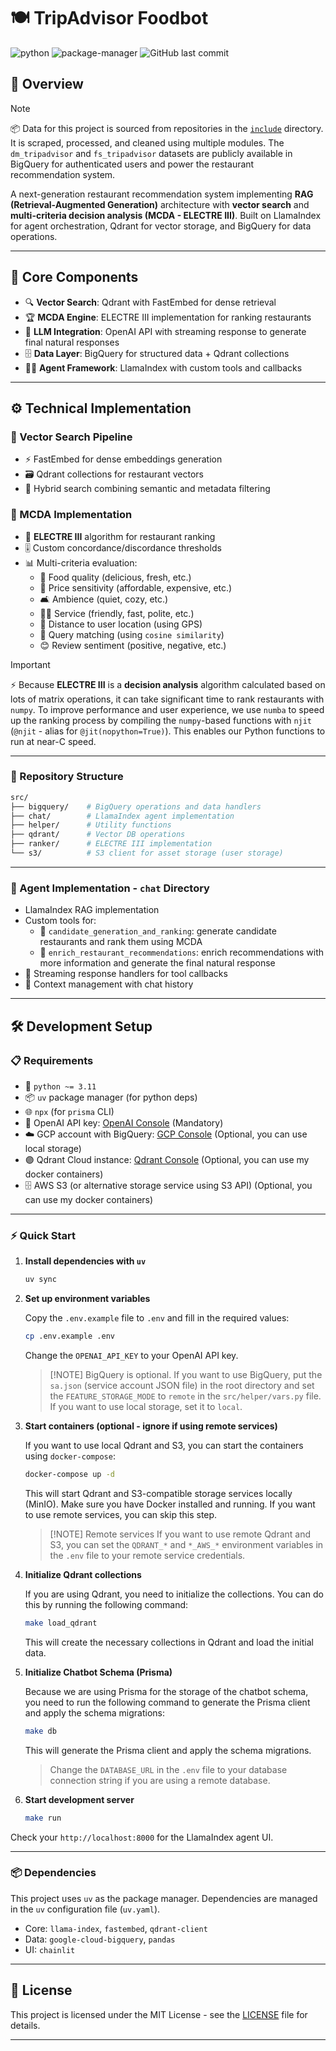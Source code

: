# 🍽️ TripAdvisor Foodbot

![python](https://img.shields.io/badge/python-3.11-blue?style=for-the-badge) ![package-manager](https://img.shields.io/badge/package_manager-uv-green?style=for-the-badge) ![GitHub last commit](https://img.shields.io/github/last-commit/insight-engineers/tripadvisor-foodbot?style=for-the-badge)

## 📝 Overview

> [!NOTE]
> 📦 Data for this project is sourced from repositories in the [`include`](include/) directory. It is scraped, processed, and cleaned using multiple modules. The `dm_tripadvisor` and `fs_tripadvisor` datasets are publicly available in BigQuery for authenticated users and power the restaurant recommendation system.

A next-generation restaurant recommendation system implementing **RAG (Retrieval-Augmented Generation)** architecture with **vector search** and **multi-criteria decision analysis (MCDA - ELECTRE III)**. Built on LlamaIndex for agent orchestration, Qdrant for vector storage, and BigQuery for data operations.

---

## 🚀 Core Components

- 🔍 **Vector Search**: Qdrant with FastEmbed for dense retrieval
- 🏆 **MCDA Engine**: ELECTRE III implementation for ranking restaurants
- 🤖 **LLM Integration**: OpenAI API with streaming response to generate final natural responses
- 🗄️ **Data Layer**: BigQuery for structured data + Qdrant collections
- 🧑‍💻 **Agent Framework**: LlamaIndex with custom tools and callbacks

---

## ⚙️ Technical Implementation

### 🧬 Vector Search Pipeline

- ⚡ FastEmbed for dense embeddings generation
- 🗃️ Qdrant collections for restaurant vectors
- 🔗 Hybrid search combining semantic and metadata filtering

### 🏅 MCDA Implementation

- 🧮 **ELECTRE III** algorithm for restaurant ranking
- 🎚️ Custom concordance/discordance thresholds
- 📊 Multi-criteria evaluation:
  - 🍲 Food quality (delicious, fresh, etc.)
  - 💸 Price sensitivity (affordable, expensive, etc.)
  - 🛋️ Ambience (quiet, cozy, etc.)
  - 🧑‍🍳 Service (friendly, fast, polite, etc.)
  - 📍 Distance to user location (using GPS)
  - 🔎 Query matching (using `cosine similarity`)
  - 😊 Review sentiment (positive, negative, etc.)

> [!IMPORTANT]
> ⚡ Because **ELECTRE III** is a **decision analysis** algorithm calculated based on lots of matrix operations, it can take significant time to rank restaurants with `numpy`. To improve performance and user experience, we use `numba` to speed up the ranking process by compiling the `numpy`-based functions with `njit` (`@njit` - alias for `@jit(nopython=True)`). This enables our Python functions to run at near-C speed.

---

### 📁 Repository Structure

```bash
src/
├── bigquery/    # BigQuery operations and data handlers
├── chat/        # LlamaIndex agent implementation
├── helper/      # Utility functions
├── qdrant/      # Vector DB operations
├── ranker/      # ELECTRE III implementation
└── s3/          # S3 client for asset storage (user storage)
```

---

### 🤖 Agent Implementation - `chat` Directory

- LlamaIndex RAG implementation
- Custom tools for:
  - 🥇 `candidate_generation_and_ranking`: generate candidate restaurants and rank them using MCDA
  - 📝 `enrich_restaurant_recommendations`: enrich recommendations with more information and generate the final natural response
- 🔄 Streaming response handlers for tool callbacks
- 🧠 Context management with chat history

---

## 🛠️ Development Setup

### 📋 Requirements

- 🐍 `python ~= 3.11`
- 📦 `uv` package manager (for python deps)
- 🌐 `npx` (for `prisma` CLI)
- 🔑 OpenAI API key: [OpenAI Console](https://platform.openai.com/) (Mandatory)
- ☁️ GCP account with BigQuery: [GCP Console](https://console.cloud.google.com/) (Optional, you can use local storage)
- 🟣 Qdrant Cloud instance: [Qdrant Console](https://cloud.qdrant.io/) (Optional, you can use my docker containers)
- 🗄️ AWS S3 (or alternative storage service using S3 API) (Optional, you can use my docker containers)

---

### ⚡ Quick Start

1. **Install dependencies with `uv`**

    ```bash
    uv sync
    ```

2. **Set up environment variables**

    Copy the `.env.example` file to `.env` and fill in the required values:

    ```bash
    cp .env.example .env
    ```

    Change the `OPENAI_API_KEY` to your OpenAI API key.

    > [!NOTE] BigQuery is optional.
    > If you want to use BigQuery, put the `sa.json` (service account JSON file) in the root directory and set the `FEATURE_STORAGE_MODE` to `remote` in the `src/helper/vars.py` file. If you want to use local storage, set it to `local`.

3. **Start containers (optional - ignore if using remote services)**

    If you want to use local Qdrant and S3, you can start the containers using `docker-compose`:

    ```bash
    docker-compose up -d
    ```

    This will start Qdrant and S3-compatible storage services locally (MinIO).
    Make sure you have Docker installed and running.
    If you want to use remote services, you can skip this step.

    > [!NOTE] Remote services
    > If you want to use remote Qdrant and S3, you can set the `QDRANT_*` and `*_AWS_*` environment variables in the `.env` file to your remote service credentials.

4. **Initialize Qdrant collections**

    If you are using Qdrant, you need to initialize the collections. You can do this by running the following command:

    ```bash
    make load_qdrant
    ```

    This will create the necessary collections in Qdrant and load the initial data.

5. **Initialize Chatbot Schema (Prisma)**

    Because we are using Prisma for the storage of the chatbot schema, you need to run the following command to generate the Prisma client and apply the schema migrations:

    ```bash
    make db
    ```

    This will generate the Prisma client and apply the schema migrations.

    > Change the `DATABASE_URL` in the `.env` file to your database connection string if you are using a remote database.

6. **Start development server**

    ```bash
    make run
    ```

Check your `http://localhost:8000` for the LlamaIndex agent UI.

---

### 📦 Dependencies

This project uses `uv` as the package manager. Dependencies are managed in the `uv` configuration file (`uv.yaml`).

- Core: `llama-index`, `fastembed`, `qdrant-client`
- Data: `google-cloud-bigquery`, `pandas`
- UI: `chainlit`

---

## 📄 License

This project is licensed under the MIT License - see the [LICENSE](LICENSE) file for details.

---
